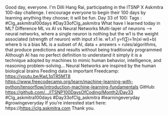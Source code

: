 Good day, everyone. I'm Dilli Hang Rai, participating in the ITSNP X Askmitra 100-day challenge. I encourage everyone to begin their 100 days by learning anything they choose; it will be fun.
Day 33 of 100: Tags : #Clg_askmitra100days #Day33ofClg_askmitra
What have I learned today in ML?
Difference ML vs AI vs Neural Networks
Multi-layer of neurons --> neural networks, where a single  neuron is nothing but the w1 is the weight associated (strength of neuron) with input x1  ie. w1.x1
y=f(∑i=1n​(xi​⋅wi​)+b) where b is a bias 
ML is a subset of AI, data + answers = rules/algorithms, that produce predictions and results without being traditionaly programmed 
Although AI has no perfect definition to understand it simply it is a technique adopted by machines to mimic human behavior, intelligence, and reasoning problem-solving...
Neural Networks are inspired by the human biological brains
Feeding data is important
Freedcamp:
https://youtu.be/KwL1qTR5MT8
https://www.freecodecamp.org/learn/machine-learning-with-python/tensorflow/introduction-machine-learning-fundamentals
GitHub:
https://github.com/.../ITSNP100DaysOfCoding/Month2/Day33
#Clg_askmitra100days #Day33ofClg_askmitra #learningeveryday #growingeveryday
If you’re interested start here: https://https://clg.askmitra.com Thank you.